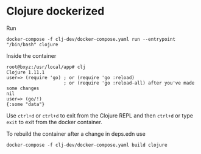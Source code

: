 # Clojure dockerized

Run

    docker-compose -f clj-dev/docker-compose.yaml run --entrypoint "/bin/bash" clojure

Inside the container

```
root@bxyz:/usr/local/app# clj
Clojure 1.11.1
user=> (require 'go) ; or (require 'go :reload) 
                     ; or (require 'go :reload-all) after you've made some changes
nil
user=> (go/!)
{:some "data"}
```

Use `ctrl+d` or `ctrl+d` to exit from the Clojure REPL and then `ctrl+d` or type `exit` to exit from the docker container.

To rebuild the container after a change in deps.edn use

    docker-compose -f clj-dev/docker-compose.yaml build clojure

